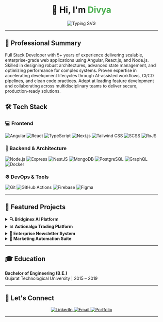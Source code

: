 <h1 align="center">👋 Hi, I'm <span style="color:#4CAF50;">Divya</span></h1>

<div align="center">
  <img src="https://readme-typing-svg.demolab.com?font=Fira%20Code&duration=2500&pause=1000&width=600&lines=Full%20Stack%20Developer%20(5%2B%20yrs);Angular%20%7C%20React%20%7C%20Node.js;Building%20enterprise-grade%2C%20scalable%20solutions&center=true" alt="Typing SVG" />
</div>

---

## 💼 Professional Summary

Full Stack Developer with 5+ years of experience delivering scalable, enterprise-grade web applications using Angular, React.js, and Node.js. Skilled in designing robust architectures, advanced state management, and optimizing performance for complex systems. Proven expertise in accelerating development lifecycles through AI-assisted workflows, CI/CD pipelines, and clean code practices. Adept at leading feature development and collaborating across multidisciplinary teams to deliver secure, production-ready solutions.

## 🛠 Tech Stack

### 💻 Frontend
![Angular](https://img.shields.io/badge/Angular-DD0031?style=for-the-badge&logo=angular&logoColor=white)
![React](https://img.shields.io/badge/React-20232A?style=for-the-badge&logo=react&logoColor=61DAFB)
![TypeScript](https://img.shields.io/badge/TypeScript-3178C6?style=for-the-badge&logo=typescript&logoColor=white)
![Next.js](https://img.shields.io/badge/Next.js-000?style=for-the-badge&logo=nextdotjs)
![Tailwind CSS](https://img.shields.io/badge/Tailwind_CSS-06B6D4?style=for-the-badge&logo=tailwind-css&logoColor=white)
![SCSS](https://img.shields.io/badge/SCSS-CC6699?style=for-the-badge&logo=sass&logoColor=white)
![RxJS](https://img.shields.io/badge/RxJS-B7178C?style=for-the-badge&logo=reactivex&logoColor=white)

### 🧠 Backend & Architecture
![Node.js](https://img.shields.io/badge/Node.js-339933?style=for-the-badge&logo=node.js&logoColor=white)
![Express](https://img.shields.io/badge/Express.js-000?style=for-the-badge&logo=express&logoColor=white)
![NestJS](https://img.shields.io/badge/NestJS-E0234E?style=for-the-badge&logo=nestjs&logoColor=white)
![MongoDB](https://img.shields.io/badge/MongoDB-4EA94B?style=for-the-badge&logo=mongodb&logoColor=white)
![PostgreSQL](https://img.shields.io/badge/PostgreSQL-336791?style=for-the-badge&logo=postgresql&logoColor=white)
![GraphQL](https://img.shields.io/badge/GraphQL-E10098?style=for-the-badge&logo=graphql&logoColor=white)
![Docker](https://img.shields.io/badge/Docker-2496ED?style=for-the-badge&logo=docker&logoColor=white)

### ⚙️ DevOps & Tools
![Git](https://img.shields.io/badge/Git-F05032?style=for-the-badge&logo=git&logoColor=white)
![GitHub Actions](https://img.shields.io/badge/GitHub_Actions-2088FF?style=for-the-badge&logo=github-actions&logoColor=white)
![Firebase](https://img.shields.io/badge/Firebase-FFCA28?style=for-the-badge&logo=firebase&logoColor=black)
![Figma](https://img.shields.io/badge/Figma-F24E1E?style=for-the-badge&logo=figma&logoColor=white)

---

## 🌟 Featured Projects

<details>
<summary><strong>🔍 Bridginex AI Platform</strong></summary>
<p>Enterprise B2B networking platform leveraging AI for company discovery and insights.</p>
<ul>
<li>Built with Next.js, TypeScript & Tailwind CSS</li>
<li>Implemented advanced filtering and profile analytics</li>
<li>Designed scalable architecture for future expansion</li>
</ul>
</details>

<details>
<summary><strong>📊 Actionalgo Trading Platform</strong></summary>
<p>Enterprise-grade stock strategy builder with advanced portfolio management.</p>
<ul>
<li>Angular-based architecture with MSAL integration</li>
<li>Real-time financial data processing</li>
<li>Complex state management using RxJS</li>
</ul>
</details>

<details>
<summary><strong>📨 Enterprise Newsletter System</strong></summary>
<p>Comprehensive content management and newsletter distribution platform.</p>
<ul>
<li>Angular frontend with Perl backend</li>
<li>Advanced widget scheduling system</li>
<li>Multi-tenant architecture with role-based access</li>
</ul>
</details>

<details>
<summary><strong>🤖 Marketing Automation Suite</strong></summary>
<p>Enterprise marketing platform with advanced automation capabilities.</p>
<ul>
<li>Angular + Material UI architecture</li>
<li>Integration with multiple social media APIs</li>
<li>Real-time analytics and reporting system</li>
</ul>
</details>

---

## 🎓 Education

**Bachelor of Engineering (B.E.)**  
Gujarat Technological University | 2015 – 2019

---

## 🤝 Let's Connect

<p align="center">
  <a href="https://www.linkedin.com/in/divya-dave-tamakuwala/" target="_blank">
    <img alt="LinkedIn" src="https://img.shields.io/badge/LinkedIn-0077B5?style=for-the-badge&logo=linkedin&logoColor=white"/>
  </a>
  <a href="mailto:divyadave25024@gmail.com">
    <img alt="Email" src="https://img.shields.io/badge/Email-D14836?style=for-the-badge&logo=gmail&logoColor=white"/>
  </a>
  <a href="https://divya-portfolio-fawn.vercel.app/" target="_blank">
    <img alt="Portfolio" src="https://img.shields.io/badge/Portfolio-000?style=for-the-badge&logo=vercel&logoColor=white"/>
  </a>
</p>

---